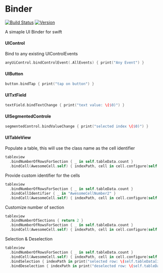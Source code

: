 # Binder
[![Build Status](https://api.travis-ci.org/aryaxt/Binder.svg)](https://api.travis-ci.org/aryaxt/Binder)
[![Version](http://cocoapod-badges.herokuapp.com/v/Binder/badge.png)](http://cocoadocs.org/docsets/Binder)

A simaple UI Binder for swift 

#### UIControl
Bind to any existing UIControlEvents
```swift
anyUiControl.bindControlEvent(.AllEvents) { print("Any Event") }
```
#### UIButton
```swift
button.bindTap { print("tap on button") }
```
#### UITxtField
```swift
textField.bindTextChange { print("text value: \($0)") }
```
#### UISegmentedControle
```swift
segmentedControl.bindValueChange { print("selected index \($0)") }
```
#### UITableView
Populate a table, this will use the class name as the cell identifier
```swift
tableview
  .bindNumberOfRowsForSection { _ in self.tableData.count }
  .bindCell(AwesomeCell.self) { indexPath, cell in cell.configure(self.tableData[indexPath.row]) }
```
Provide custom identifier for the cells
```swift
tableview
  .bindNumberOfRowsForSection { _ in self.tableData.count }
  .bindCellIdentifier { _ in "AwesomeCellNumber2" }
  .bindCell(AwesomeCell.self) { indexPath, cell in cell.configure(self.tableData[indexPath.row]) }
```
Customize number of section
```swift
tableview
  .bindNumberOfSections { return 2 }
  .bindNumberOfRowsForSection { _ in self.tableData.count }
  .bindCell(AwesomeCell.self) { indexPath, cell in cell.configure(self.tableData[indexPath.row]) }
```
Selection & Deselection
```swift
tableview
  .bindNumberOfRowsForSection { _ in self.tableData.count }
  .bindCell(AwesomeCell.self) { indexPath, cell in cell.configure(self.tableData[indexPath.row]) }
  .bindSelection { indexPath in print("selected row: \(self.tableData[indexPath.row]))") }
  .bindDeselection { indexPath in print("deselected row: \(self.tableData[indexPath.row]))") }
```

